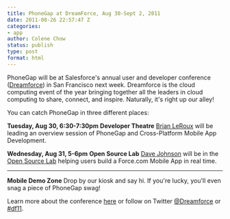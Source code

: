 ```yaml
---
title: PhoneGap at DreamForce, Aug 30-Sept 2, 2011
date: 2011-08-26 22:57:47 Z
categories:
- app
author: Colene Chow
status: publish
type: post
format: html
---
```


PhoneGap will be at Salesforce's annual user and developer conference ([Dreamforce](http://www.salesforce.com/dreamforce/DF11/)) in San Francisco next week. Dreamforce is the cloud computing event of the year bringing together all the leaders in cloud computing to share, connect, and inspire. Naturally, it's right up our alley!

You can catch PhoneGap in three different places:

**Tuesday, Aug 30, 6:30-7:30pm** **Developer Theatre** [Brian LeRoux](http://twitter.com/brianleroux) will be leading an overview session of PhoneGap and Cross-Platform Mobile App Development.

**Wednesday, Aug 31, 5-6pm** **Open Source Lab** [Dave Johnson](http://twitter.com/davejohnson) will be in the [Open Source Lab](http://blogs.developerforce.com/reid-carlberg/2011/08/connect-with-phone-gap-in-the-open-source-lab-df11.html) helping users build a Force.com Mobile App in real time.

---

**Mobile Demo Zone** Drop by our kiosk and say hi. If you're lucky, you'll even snag a piece of PhoneGap swag!

Learn more about the conference [here](http://www.salesforce.com/dreamforce/DF11/) or follow on Twitter [@Dreamforce](http://twitter.com/#!/dreamforce) or [#df11](http://twitter.com/#!/search?q=%23df11).
